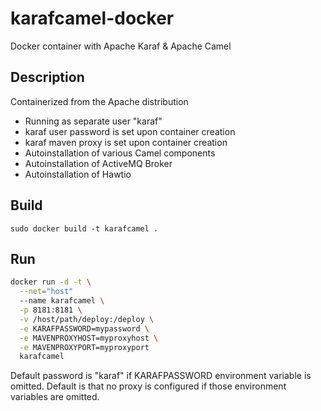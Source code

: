 # karafcamel-docker
Docker container with Apache Karaf &amp; Apache Camel

Description
-----------
Containerized from the Apache distribution
- Running as separate user "karaf"
- karaf user password is set upon container creation
- karaf maven proxy is set upon container creation
- Autoinstallation of various Camel components
- Autoinstallation of ActiveMQ Broker
- Autoinstallation of Hawtio

Build
-----

```sudo docker build -t karafcamel .```

Run
---

```bash
docker run -d -t \
  --net="host"
  --name karafcamel \
  -p 8181:8181 \
  -v /host/path/deploy:/deploy \
  -e KARAFPASSWORD=mypassword \
  -e MAVENPROXYHOST=myproxyhost \
  -e MAVENPROXYPORT=myproxyport
  karafcamel
```

Default password is "karaf" if KARAFPASSWORD environment variable is omitted.
Default is that no proxy is configured if those environment variables are omitted.
